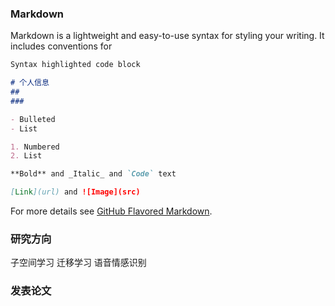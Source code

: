 
### Markdown

Markdown is a lightweight and easy-to-use syntax for styling your writing. It includes conventions for

```markdown
Syntax highlighted code block

# 个人信息
## 
### 

- Bulleted
- List

1. Numbered
2. List

**Bold** and _Italic_ and `Code` text

[Link](url) and ![Image](src)
```

For more details see [GitHub Flavored Markdown](https://guides.github.com/features/mastering-markdown/).

### 研究方向

子空间学习 迁移学习 语音情感识别

### 发表论文



